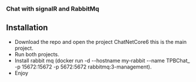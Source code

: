 ### Chat with signalR and RabbitMq

## Installation
* Download the repo and open the project ChatNetCore6 this is the main project.
* Run both projects.
* Install rabbit mq (docker run -d --hostname my-rabbit --name TPBChat_ -p 15672:15672 -p 5672:5672 rabbitmq:3-management).
* Enjoy
